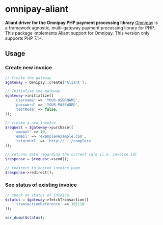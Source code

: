 # omnipay-aliant

**Aliant driver for the Omnipay PHP payment processing library**
[Omnipay](https://github.com/thephpleague/omnipay) is a framework agnostic,
multi-gateway payment processing library for PHP.
This package implements Aliant support for Omnipay.
This version only supports PHP 7.1+.

## Usage

### Create new invoice

```php
// Create the gateway
$gateway = Omnipay::create('Aliant');

// Initialise the gateway
$gateway->initialize([
    'username' => 'YOUR-USERNAME',
    'password' => 'YOUR-PASSWORD',
    'testMode' => false,
));

// create a new invoice
$request = $gateway->purchase([
    'amount' => 10,
    'email' => 'example@example.com',
    'returnUrl' => 'http://.../complete'
]);

// returns data regarding the current sale (i.e. invoice id)
$response = $request->send();

// redirect to hosted invoice page
$response->redirect();
```

### See status of existing invoice

```php
// check on status of invoice
$status = $gateway->fetchTransaction([
    'transactionReference' => 101118
]);

var_dump($status);
```
